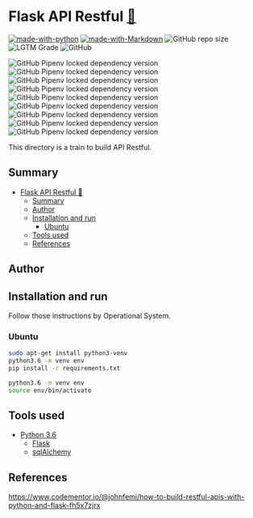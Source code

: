 # Flask API Restful [:link:](https://github.com/ruanpato/flaskRestfulAPI) #

[![made-with-python](https://img.shields.io/badge/made%20with-python-blue.svg?style=flat-square)](https://www.python.org/)
[![made-with-Markdown](https://img.shields.io/badge/Made%20with-Markdown-1f425f.svg?color=yellow&style=flat-square)](http://commonmark.org)
![GitHub repo size](https://img.shields.io/github/repo-size/ruanpato/flaskRestfulAPI?color=blue&style=flat-square)
![LGTM Grade](https://img.shields.io/lgtm/grade/python/github/ruanpato/flaskRestfulAPI?color=yellow&style=flat-square)
![GitHub](https://img.shields.io/github/license/ruanpato/flaskRestfulAPI?color=blue&style=flat-square)  

![GitHub Pipenv locked dependency version](https://img.shields.io/github/pipenv/locked/dependency-version/ruanpato/flaskRestfulAPI/marshmallow?color=yellowgreen&style=flat-square)
![GitHub Pipenv locked dependency version](https://img.shields.io/github/pipenv/locked/dependency-version/ruanpato/flaskRestfulAPI/flask-marshmallow?color=yellowgreen&style=flat-square)
![GitHub Pipenv locked dependency version](https://img.shields.io/github/pipenv/locked/dependency-version/ruanpato/flaskRestfulAPI/marshmallow-sqlalchemy?color=yellowgreen&style=flat-square)
![GitHub Pipenv locked dependency version](https://img.shields.io/github/pipenv/locked/dependency-version/ruanpato/flaskRestfulAPI/psycopg2?color=yellowgreen&style=flat-square)
![GitHub Pipenv locked dependency version](https://img.shields.io/github/pipenv/locked/dependency-version/ruanpato/flaskRestfulAPI/Flask?color=yellowgreen&style=flat-square)
![GitHub Pipenv locked dependency version](https://img.shields.io/github/pipenv/locked/dependency-version/ruanpato/flaskRestfulAPI/Flask-RESTful?color=yellowgreen&style=flat-square)
![GitHub Pipenv locked dependency version](https://img.shields.io/github/pipenv/locked/dependency-version/ruanpato/flaskRestfulAPI/Flask-Script?color=yellowgreen&style=flat-square)
![GitHub Pipenv locked dependency version](https://img.shields.io/github/pipenv/locked/dependency-version/ruanpato/flaskRestfulAPI/Flask-Migrate?color=yellowgreen&style=flat-square)
![GitHub Pipenv locked dependency version](https://img.shields.io/github/pipenv/locked/dependency-version/ruanpato/flaskRestfulAPI/Flask-SQLAlchemy?color=yellowgreen&style=flat-square)  

This directory is a train to build API Restful.

## Summary ##

- [Flask API Restful :link:](#flask-api-restful-link)
  - [Summary](#summary)
  - [Author](#author)
  - [Installation and run](#installation-and-run)
    - [Ubuntu](#ubuntu)
  - [Tools used](#tools-used)
  - [References](#references)

## Author ##

## Installation and run ##

Follow those instructions by Operational System.

### Ubuntu ###

```bash
sudo apt-get install python3-venv
python3.6 -m venv env
pip install -r requirements.txt
```

```bash
python3.6 -m venv env
source env/bin/activate
```

## Tools used ##

- [Python 3.6](https://www.python.org/)
  - [Flask](https://www.palletsprojects.com/p/flask/)
  - [sqlAlchemy](https://www.sqlalchemy.org/)

## References ##

<https://www.codementor.io/@johnfemi/how-to-build-restful-apis-with-python-and-flask-fh5x7zjrx>
